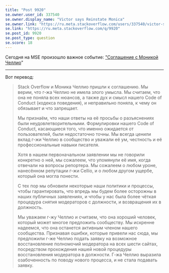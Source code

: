 ```yaml
---
title: "Post 9920"
se.owner.user_id: 337540
se.owner.display_name: "Victor says Reinstate Monica"
se.owner.link: "https://ru.meta.stackoverflow.com/users/337540/victor-says-reinstate-monica"
se.link: "https://ru.meta.stackoverflow.com/q/9920"
se.post_id: 9920
se.post_type: question
se.score: 18
---
```

<p>Сегодня на MSE произошло важное событие: <a href="https://meta.stackexchange.com/q/340906/550438">"Cоглашение с Моникой Челлио</a>"</p>

<hr>

<p>Вот перевод:</p>

<blockquote>
  <p>Stack Overflow и Моника Челлио пришли к соглашению. Мы верим, что г-жа Челлио не имела злого умысла. Мы считаем, что она не поняла всех нюансов, а также дух и смысл нашего Code of Conduct (кодекса поведения), и неправильно поняла, к чему он обязывает и что запрещает.</p>
  
  <p>Мы признаём, что наши ответы на её просьбы о разъяснениях были неудовлетворительными. Формулировки нашего Code of Conduct, касающиеся того, что именно ожидается от пользователей, были недостаточно точны. Мы всегда ценили вклад г-жи Челлио в сообщество и уважали её ум, честность и её профессиональные навыки писателя.</p>
  
  <p>Хотя в нашем первоначальном заявлении мы не говорили конкретно о ней, мы сожалеем, что упомянули её имя, когда отвечали на вопросы репортера. Мы сожалеем о любом уроне, нанесённом репутации г-жи Cellio, и о любом другом ущербе, который она могла понести.</p>
  
  <p>С тех пор мы обновили некоторые наши политики и процессы, чтобы гарантировать, что впредь мы будем более осторожны в наших публичных заявлениях, и чтобы у нас была более чёткая процедура снятия модераторов с должности, и возвращения их в должность.</p>
  
  <p>Мы уважаем г-жу Челлио и считаем, что она хороший человек, который может многое предложить сообществу. Мы искренне надеемся, что она останется активным членом нашего сообщества. Признавая ошибки, которые привели нас сюда, мы предложили г-же Челлио подать заявку на возможное восстановление полномочий модератора на всех шести сайтах, посредством прохождения нашей новой процедуры восстановления модератора в должности. Г-жа Челлио выразила озабоченность по поводу нового процесса, и не стала подавать заявку.</p>
</blockquote>
